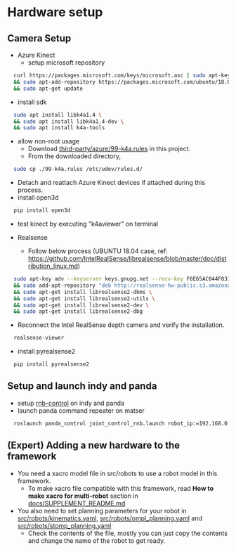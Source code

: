# Hardware setup
## Camera Setup
* Azure Kinect  
  * setup microsoft repository  
```bash
  curl https://packages.microsoft.com/keys/microsoft.asc | sudo apt-key add - \
  && sudo apt-add-repository https://packages.microsoft.com/ubuntu/18.04/prod \
  && sudo apt-get update  
  ```
  * install sdk  
```bash
  sudo apt install libk4a1.4 \
  && sudo apt install libk4a1.4-dev \
  && sudo apt install k4a-tools  
  ```
  * allow non-root usage  
    - Download [third-party/azure/99-k4a.rules](../third-party/azure/99-k4a.rules) in this project.  
    - From the downloaded directory,  
```bash
  sudo cp ./99-k4a.rules /etc/udev/rules.d/  
  ```
  * Detach and reattach Azure Kinect devices if attached during this process.  
  * install open3d  
```bash
  pip install open3d  
  ```
  * test kinect by executing "k4aviewer" on terminal  
  
* Realsense
  * Follow below process (UBUNTU 18.04 case, ref: https://github.com/IntelRealSense/librealsense/blob/master/doc/distribution_linux.md)
```bash
  sudo apt-key adv --keyserver keys.gnupg.net --recv-key F6E65AC044F831AC80A06380C8B3A55A6F3EFCDE || sudo apt-key adv --keyserver hkp://keyserver.ubuntu.com:80 --recv-key F6E65AC044F831AC80A06380C8B3A55A6F3EFCDE \
  && sudo add-apt-repository "deb http://realsense-hw-public.s3.amazonaws.com/Debian/apt-repo bionic main" -u \
  && sudo apt-get install librealsense2-dkms \
  && sudo apt-get install librealsense2-utils \
  && sudo apt-get install librealsense2-dev \
  && sudo apt-get install librealsense2-dbg
  ```
  * Reconnect the Intel RealSense depth camera and verify the installation.
```bash
  realsense-viewer
  ```
  * install pyrealsense2  
```bash
  pip install pyrealsense2  
  ```
  
## Setup and launch indy and panda
* setup [rnb-control](https://github.com/rnb-disinfection/rnb-control) on indy and panda
* launch panda command repeater on matser  
```bash
  roslaunch panda_control joint_control_rnb.launch robot_ip:=192.168.0.13 load_gripper:=false
  ```

## (Expert) Adding a new hardware to the framework
* You need a xacro model file in src/robots to use a robot model in this framework.
    * To make xacro file compatible with this framework, read **How to make xacro for multi-robot** section in [docs/SUPPLEMENT_README.md](../docs/SUPPLEMENT_README.md)
* You also need to set planning parameters for your robot in [src/robots/kinematics.yaml](../src/robots/kinematics.yaml]), [src/robots/ompl_planning.yaml](../src/robots/ompl_planning.yaml) and [src/robots/stomp_planning.yaml](../src/robots/stomp_planning.yaml])
    * Check the contents of the file, mostly you can just copy the contents and change the name of the robot to get ready.